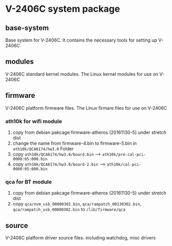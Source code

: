 # V-2406C system package

## base-system
Base system for V-2406C.
It contains the necessary tools for setting up V-2406C

## modules
V-2406C standard kernel modules.
The Linux kernel modules for use on V-2406C

## firmware
V-2406C platform firmware files.
The Linux firmare files for use on V-2406C
### ath10k for wifi module
1. copy from debian pakcage firmware-atheros (20161130-5) under stretch dist
2. change the name from firmware-4.bin to firmware-5.bin in `ath10k/QCA6174/hw3.0` Folder
3. copy `ath10k/QCA6174/hw3.0/board.bin` --> `ath10k/pre-cal-pci-0000:05:000.bin`
4. copy `ath10k/QCA6174/hw3.0/board-2.bin` --> `ath10k/cal-pci-0000:05:000.bin`

### qca for BT module
1. copy from debian pakcage firmware-atheros (20161130-5) under stretch dist
2. copy `qca/nvm_usb_00000302.bin`, `qca/rampatch_00130302.bin`, `qca/rampatch_usb_00000302.bin` to `/lib/firmware/qca`

## source
V-2406C platform driver source files.
including watchdog, misc drivers
